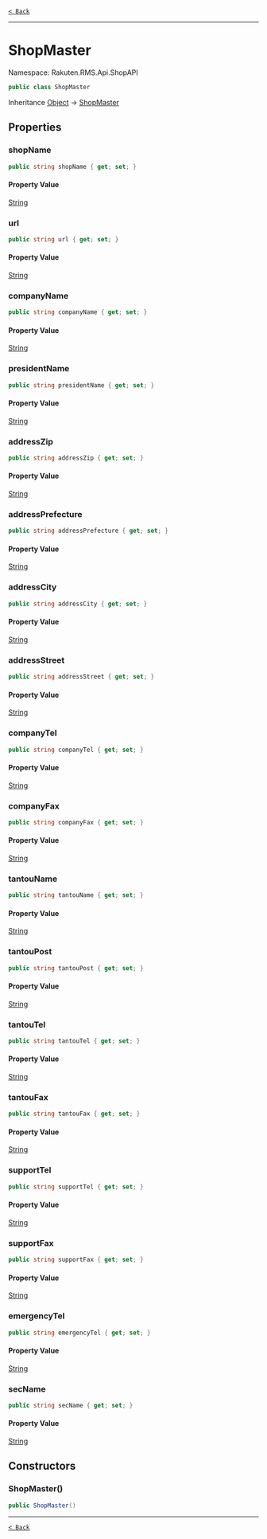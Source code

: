 [`< Back`](./)

---

# ShopMaster

Namespace: Rakuten.RMS.Api.ShopAPI

```csharp
public class ShopMaster
```

Inheritance [Object](https://docs.microsoft.com/en-us/dotnet/api/system.object) → [ShopMaster](./rakuten.rms.api.shopapi.shopmaster)

## Properties

### **shopName**

```csharp
public string shopName { get; set; }
```

#### Property Value

[String](https://docs.microsoft.com/en-us/dotnet/api/system.string)<br>

### **url**

```csharp
public string url { get; set; }
```

#### Property Value

[String](https://docs.microsoft.com/en-us/dotnet/api/system.string)<br>

### **companyName**

```csharp
public string companyName { get; set; }
```

#### Property Value

[String](https://docs.microsoft.com/en-us/dotnet/api/system.string)<br>

### **presidentName**

```csharp
public string presidentName { get; set; }
```

#### Property Value

[String](https://docs.microsoft.com/en-us/dotnet/api/system.string)<br>

### **addressZip**

```csharp
public string addressZip { get; set; }
```

#### Property Value

[String](https://docs.microsoft.com/en-us/dotnet/api/system.string)<br>

### **addressPrefecture**

```csharp
public string addressPrefecture { get; set; }
```

#### Property Value

[String](https://docs.microsoft.com/en-us/dotnet/api/system.string)<br>

### **addressCity**

```csharp
public string addressCity { get; set; }
```

#### Property Value

[String](https://docs.microsoft.com/en-us/dotnet/api/system.string)<br>

### **addressStreet**

```csharp
public string addressStreet { get; set; }
```

#### Property Value

[String](https://docs.microsoft.com/en-us/dotnet/api/system.string)<br>

### **companyTel**

```csharp
public string companyTel { get; set; }
```

#### Property Value

[String](https://docs.microsoft.com/en-us/dotnet/api/system.string)<br>

### **companyFax**

```csharp
public string companyFax { get; set; }
```

#### Property Value

[String](https://docs.microsoft.com/en-us/dotnet/api/system.string)<br>

### **tantouName**

```csharp
public string tantouName { get; set; }
```

#### Property Value

[String](https://docs.microsoft.com/en-us/dotnet/api/system.string)<br>

### **tantouPost**

```csharp
public string tantouPost { get; set; }
```

#### Property Value

[String](https://docs.microsoft.com/en-us/dotnet/api/system.string)<br>

### **tantouTel**

```csharp
public string tantouTel { get; set; }
```

#### Property Value

[String](https://docs.microsoft.com/en-us/dotnet/api/system.string)<br>

### **tantouFax**

```csharp
public string tantouFax { get; set; }
```

#### Property Value

[String](https://docs.microsoft.com/en-us/dotnet/api/system.string)<br>

### **supportTel**

```csharp
public string supportTel { get; set; }
```

#### Property Value

[String](https://docs.microsoft.com/en-us/dotnet/api/system.string)<br>

### **supportFax**

```csharp
public string supportFax { get; set; }
```

#### Property Value

[String](https://docs.microsoft.com/en-us/dotnet/api/system.string)<br>

### **emergencyTel**

```csharp
public string emergencyTel { get; set; }
```

#### Property Value

[String](https://docs.microsoft.com/en-us/dotnet/api/system.string)<br>

### **secName**

```csharp
public string secName { get; set; }
```

#### Property Value

[String](https://docs.microsoft.com/en-us/dotnet/api/system.string)<br>

## Constructors

### **ShopMaster()**

```csharp
public ShopMaster()
```

---

[`< Back`](./)

